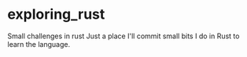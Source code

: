 # exploring_rust
Small challenges in rust
Just a place I'll commit small bits I do in Rust to learn the language.
